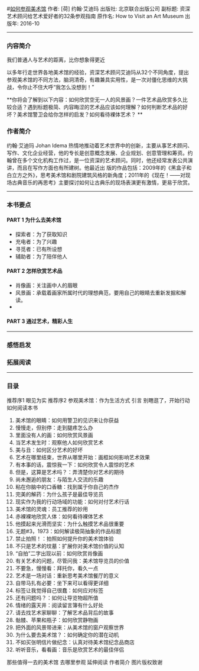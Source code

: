 #[如何参观美术馆](https://book.douban.com/subject/26861883/)
作者:  [荷] 约翰·艾迪玛
出版社: 北京联合出版公司
副标题: 资深艺术顾问给艺术爱好者的32条参观指南
原作名: How to Visit an Art Museum
出版年: 2016-10
***
### 内容简介
我们普通人与艺术的距离，比你想象得更近

以多年行走世界各地美术馆的经验，资深艺术顾问艾迪玛从32个不同角度，提出参观美术馆的不同方法，脑洞清奇，有趣兼具实用性，是一次对僵化思维的大挑战，令你止不住大呼“我怎么没想到！”

**你将会了解到以下内容：如何欣赏空无一人的风景画？一件艺术品欣赏多久比较合适？遇到标题极简、内容晦涩的艺术品应该如何理解？如何判断艺术品的好坏？美术馆警卫会给你怎样的启发？如何看待裸体艺术？ **

### 作者简介 
约翰·艾迪玛 Johan Idema 热情地推动着艺术世界中的创新，主要从事艺术顾问、写作、文化企业经营，他的专长是创意概念发展、企业规划、创意管理和筹资。约翰曾在多个文化机构工作过，是一位资深的艺术顾问。同时，他还经常发表公共演讲，而且在写作方面也有所建树。他最近出 版的作品包括：2009年的《黑盒子和白立方之外》，思考美术馆和剧院建筑风格的新角度；2011年的《现在！——对现场古典音乐的再思考》主要探讨如何让古典乐的现场表演更有激情，更易于欣赏。

***
### 本书要点
#### PART 1 为什么去美术馆
- 探索者：为了获取知识
- 充电者：为了兴趣
- 寻觅者：已有所设想
- 辅助者：为了陪伴他人

#### PART 2 怎样欣赏艺术品
- 肖像画：关注画中人的眉眼
- 风景画：承载着画家所属时代的理想典范，要用自己的眼睛去重新发掘和解读。
- 
#### PART 3 通过艺术，精彩人生

***
### 感悟启发
### 拓展阅读
***
### 目录
推荐序1 眼见为实
推荐序2 参观美术馆：作为生活方式
引言 别瞎逛了，开始行动
如何阅读本书

1. 美术馆的眼睛：如何用警卫的见识来让你获益
2. 慢慢走，但别停：走到腿疼怎么办
3. 里面没有人的画：如何欣赏风景画
4. 当艺术发生时：观察他人如何欣赏艺术
5. 美与丑：如何区分艺术的好坏
6. 艺术在哪里结束，世界从哪里开始：画框如何影响艺术效果
7. 有本事的话，震惊我一下：如何欣赏令人震惊的艺术
8. 但是，这算是艺术吗？：弄清楚你对艺术的期待
9. 尚未邂逅的朋友：与陌生人交流的乐趣
10. 粘在你脑中的口香糖：找到属于你自己的杰作
11. 完美的解药：为什么孩子是最佳导览员
12. 现实作为我的行动场域的功能：如何对付艺术行话
13. 美术馆的灵魂：员工推荐的妙用
14. 赤裸裸地欣赏人体：如何看待裸体艺术
15. 他摸起来光滑而坚实：为什么触摸艺术品很重要
16. 无题#3，1973：如何解读极简抽象的作品标题
17. 禁止拍照！：拍照如何提升你的美术馆体验
18. 不只是艺术的坟墓：扩展你对美术馆价值的认知
19. “自拍”二字出现以前：如何欣赏肖像画
20. 有关艺术的问题，尽管问我：美术馆导览员的价值
21. 不要急，慢慢看：拜托你，看久一点
22. 艺术是一场对话：重新思考美术馆餐厅的意义
23. 自带马扎有必要：坐下来可以看得更详细
24. 标签让我觉得自己很蠢：如何应对标签
25. 还有问题吗？：如何让导览物超所值
26. 情绪的露天井：阅读留言簿有什么好处
27. 请去找艺术家聊聊：了解艺术品背后的故事
28. 骷髅、苹果和瓶子：如何欣赏静物画
29. 把外面的风景带进来：从美术馆的窗户观察世界
30. 为什么要去美术馆？：如何确定你的潜在动机
31. 不如买张明信片做纪念：认真对待美术馆纪念品商店
32. 听听音乐，看看画：音乐是欣赏艺术的最佳伴侣

那些值得一去的美术馆
去哪里参观
延伸阅读
作者简介
图片版权致谢